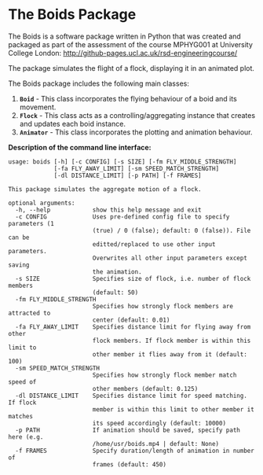 # The Boids Package

The Boids is a software package written in Python that was created and packaged as part of the assessment of the course MPHYG001 at University College London:
http://github-pages.ucl.ac.uk/rsd-engineeringcourse/

The package simulates the flight of a flock, displaying it in an animated plot.

The Boids package includes the following main classes:

1. <b><code>Boid</code></b> - This class incorporates the flying behaviour of a boid and its movement.
2. <b><code>Flock</code></b> - This class acts as a controlling/aggregating instance that creates and updates each boid instance.
3. <b><code>Animator</code></b> - This class incorporates the plotting and animation behaviour.


<b>Description of the command line interface:</b>

```
usage: boids [-h] [-c CONFIG] [-s SIZE] [-fm FLY_MIDDLE_STRENGTH]
             [-fa FLY_AWAY_LIMIT] [-sm SPEED_MATCH_STRENGTH]
             [-dl DISTANCE_LIMIT] [-p PATH] [-f FRAMES]

This package simulates the aggregate motion of a flock.

optional arguments:
  -h, --help            show this help message and exit
  -c CONFIG             Uses pre-defined config file to specify parameters (1
                        (true) / 0 (false); default: 0 (false)). File can be
                        editted/replaced to use other input parameters.
                        Overwrites all other input parameters except saving
                        the animation.
  -s SIZE               Specifies size of flock, i.e. number of flock members
                        (default: 50)
  -fm FLY_MIDDLE_STRENGTH
                        Specifies how strongly flock members are attracted to
                        center (default: 0.01)
  -fa FLY_AWAY_LIMIT    Specifies distance limit for flying away from other
                        flock members. If flock member is within this limit to
                        other member it flies away from it (default: 100)
  -sm SPEED_MATCH_STRENGTH
                        Specifies how strongly flock member match speed of
                        other members (default: 0.125)
  -dl DISTANCE_LIMIT    Specifies distance limit for speed matching. If flock
                        member is within this limit to other member it matches
                        its speed accordingly (default: 10000)
  -p PATH               If animation should be saved, specify path here (e.g.
                        /home/usr/boids.mp4 | default: None)
  -f FRAMES             Specify duration/length of animation in number of
                        frames (default: 450)
```